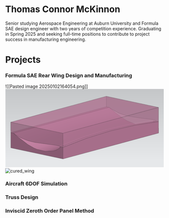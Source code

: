 # Thomas Connor McKinnon

Senior studying Aerospace Engineering at Auburn University and Formula SAE design engineer with two years of competition experience. Graduating in Spring 2025 and seeking full-time positions to contribute to project success in manufacturing engineering.

# Projects
### Formula SAE Rear Wing Design and Manufacturing
![[Pasted image 20250102164054.png]]
![mold_design](Formula_SAE/mold_design.png)
![cured_wing](cured_wing_main.png)
### Aircraft 6DOF Simulation

### Truss Design

### Inviscid Zeroth Order Panel Method





